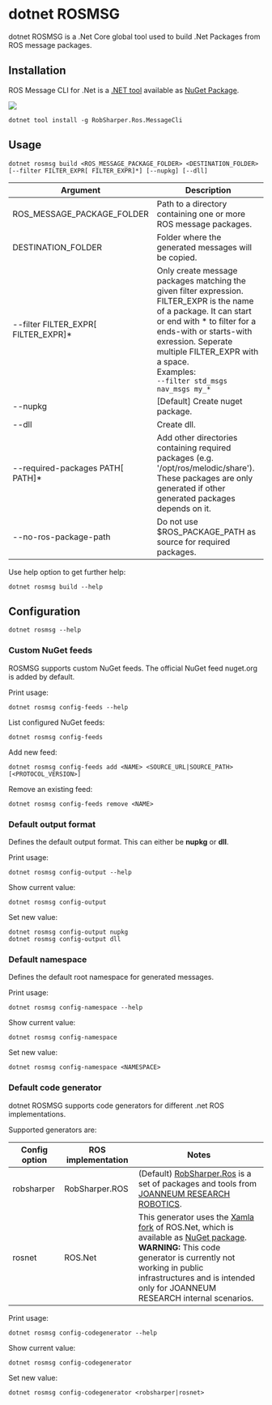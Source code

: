 # dotnet ROSMSG

dotnet ROSMSG is a .Net Core global tool used to build .Net Packages from ROS message packages.
 
## Installation

ROS Message CLI for .Net is a [.NET tool](https://docs.microsoft.com/en-us/dotnet/core/tools/global-tools) available as [NuGet Package](https://www.nuget.org/packages/RobSharper.Ros.MessageCli/).

![](https://img.shields.io/nuget/v/RobSharper.Ros.MessageCli.svg)

```
dotnet tool install -g RobSharper.Ros.MessageCli
```

## Usage
```
dotnet rosmsg build <ROS_MESSAGE_PACKAGE_FOLDER> <DESTINATION_FOLDER> [--filter FILTER_EXPR[ FILTER_EXPR]*] [--nupkg] [--dll]
```
|Argument | Description |
|---|---|
|ROS_MESSAGE_PACKAGE_FOLDER | Path to a directory containing one or more ROS message packages. |
|DESTINATION_FOLDER | Folder where the generated messages will be copied. |
| --filter FILTER_EXPR[ FILTER_EXPR]* | Only create message packages matching the given filter expression. FILTER_EXPR is the name of a package. It can start or end with * to filter for a ends-with or starts-with exression. Seperate multiple FILTER_EXPR with a space.<br />Examples:<br />`--filter std_msgs nav_msgs my_*` | 
| --nupkg | [Default] Create nuget package. |
| --dll | Create dll. |
| --required-packages PATH[ PATH]* | Add other directories containing required packages (e.g. '/opt/ros/melodic/share'). These packages are only generated if other generated packages depends on it. |
| --no-ros-package-path | Do not use $ROS_PACKAGE_PATH as source for required packages. |



Use help option to get further help:
```
dotnet rosmsg build --help
```

## Configuration

```
dotnet rosmsg --help
```

### Custom NuGet feeds
ROSMSG supports custom NuGet feeds.
The official NuGet feed nuget.org is added by default.

Print usage:
```
dotnet rosmsg config-feeds --help
```

List configured NuGet feeds:
```
dotnet rosmsg config-feeds
```

Add new feed:
```
dotnet rosmsg config-feeds add <NAME> <SOURCE_URL|SOURCE_PATH> [<PROTOCOL_VERSION>]
```

Remove an existing feed:
```
dotnet rosmsg config-feeds remove <NAME>
```

### Default output format
Defines the default output format.
This can either be **nupkg** or **dll**.

Print usage:
```
dotnet rosmsg config-output --help
```

Show current value:
```
dotnet rosmsg config-output
```

Set new value:
```
dotnet rosmsg config-output nupkg
dotnet rosmsg config-output dll
```

### Default namespace
Defines the default root namespace for generated messages.

Print usage:
```
dotnet rosmsg config-namespace --help
```

Show current value:
```
dotnet rosmsg config-namespace
```

Set new value:
```
dotnet rosmsg config-namespace <NAMESPACE>
```

### Default code generator
dotnet ROSMSG supports code generators for different .net ROS implementations.

Supported generators are:

| Config option | ROS implementation | Notes |
| ------------- | ------------------ | ----- |
| robsharper    | RobSharper.ROS     | (Default) [RobSharper.Ros](https://github.com/jr-robotics?q=RobSharper.Ros) is a set of packages and tools from [JOANNEUM RESEARCH ROBOTICS](https://www.joanneum.at/robotics/en/). |
| rosnet        | ROS.Net            | This generator uses the [Xamla fork](https://github.com/Xamla/ROS.NET) of ROS.Net, which is available as [NuGet package](https://www.nuget.org/packages/Uml.Robotics.Ros/). <br /> **WARNING:** This code generator is currently not working in public infrastructures and is intended only for JOANNEUM RESEARCH internal scenarios. |


Print usage:
```
dotnet rosmsg config-codegenerator --help
```

Show current value:
```
dotnet rosmsg config-codegenerator
```

Set new value:
```
dotnet rosmsg config-codegenerator <robsharper|rosnet>
```